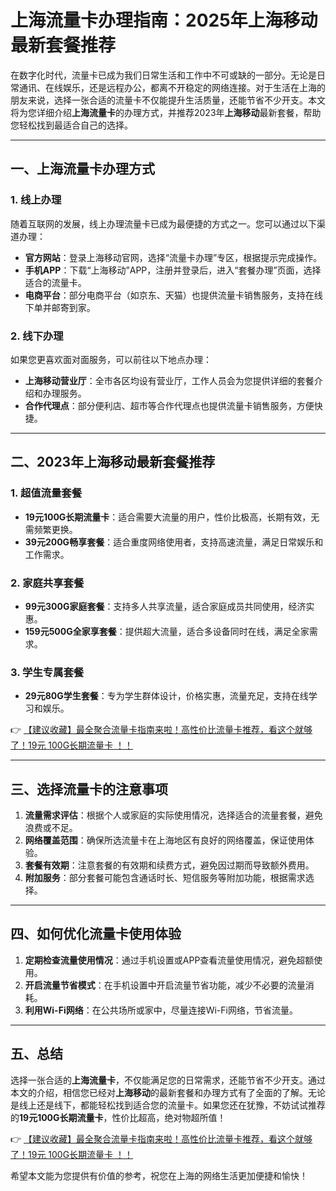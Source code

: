 # 上海流量卡办理指南：2025年上海移动最新套餐推荐

在数字化时代，流量卡已成为我们日常生活和工作中不可或缺的一部分。无论是日常通讯、在线娱乐，还是远程办公，都离不开稳定的网络连接。对于生活在上海的朋友来说，选择一张合适的流量卡不仅能提升生活质量，还能节省不少开支。本文将为您详细介绍**上海流量卡**的办理方式，并推荐2023年**上海移动**最新套餐，帮助您轻松找到最适合自己的选择。

---

## 一、上海流量卡办理方式

### 1. 线上办理
随着互联网的发展，线上办理流量卡已成为最便捷的方式之一。您可以通过以下渠道办理：
- **官方网站**：登录上海移动官网，选择“流量卡办理”专区，根据提示完成操作。
- **手机APP**：下载“上海移动”APP，注册并登录后，进入“套餐办理”页面，选择适合的流量卡。
- **电商平台**：部分电商平台（如京东、天猫）也提供流量卡销售服务，支持在线下单并邮寄到家。

### 2. 线下办理
如果您更喜欢面对面服务，可以前往以下地点办理：
- **上海移动营业厅**：全市各区均设有营业厅，工作人员会为您提供详细的套餐介绍和办理服务。
- **合作代理点**：部分便利店、超市等合作代理点也提供流量卡销售服务，方便快捷。

---

## 二、2023年上海移动最新套餐推荐

### 1. 超值流量套餐
- **19元100G长期流量卡**：适合需要大流量的用户，性价比极高，长期有效，无需频繁更换。
- **39元200G畅享套餐**：适合重度网络使用者，支持高速流量，满足日常娱乐和工作需求。

### 2. 家庭共享套餐
- **99元300G家庭套餐**：支持多人共享流量，适合家庭成员共同使用，经济实惠。
- **159元500G全家享套餐**：提供超大流量，适合多设备同时在线，满足全家需求。

### 3. 学生专属套餐
- **29元80G学生套餐**：专为学生群体设计，价格实惠，流量充足，支持在线学习和娱乐。

👉 [【建议收藏】最全聚合流量卡指南来啦！高性价比流量卡推荐，看这个就够了！19元 100G长期流量卡 ！！](https://bit.ly/Liuliangka)

---

## 三、选择流量卡的注意事项

1. **流量需求评估**：根据个人或家庭的实际使用情况，选择适合的流量套餐，避免浪费或不足。
2. **网络覆盖范围**：确保所选流量卡在上海地区有良好的网络覆盖，保证使用体验。
3. **套餐有效期**：注意套餐的有效期和续费方式，避免因过期而导致额外费用。
4. **附加服务**：部分套餐可能包含通话时长、短信服务等附加功能，根据需求选择。

---

## 四、如何优化流量卡使用体验

1. **定期检查流量使用情况**：通过手机设置或APP查看流量使用情况，避免超额使用。
2. **开启流量节省模式**：在手机设置中开启流量节省功能，减少不必要的流量消耗。
3. **利用Wi-Fi网络**：在公共场所或家中，尽量连接Wi-Fi网络，节省流量。

---

## 五、总结

选择一张合适的**上海流量卡**，不仅能满足您的日常需求，还能节省不少开支。通过本文的介绍，相信您已经对**上海移动**的最新套餐和办理方式有了全面的了解。无论是线上还是线下，都能轻松找到适合您的流量卡。如果您还在犹豫，不妨试试推荐的**19元100G长期流量卡**，性价比超高，绝对物超所值！

👉 [【建议收藏】最全聚合流量卡指南来啦！高性价比流量卡推荐，看这个就够了！19元 100G长期流量卡 ！！](https://bit.ly/Liuliangka)

希望本文能为您提供有价值的参考，祝您在上海的网络生活更加便捷和愉快！